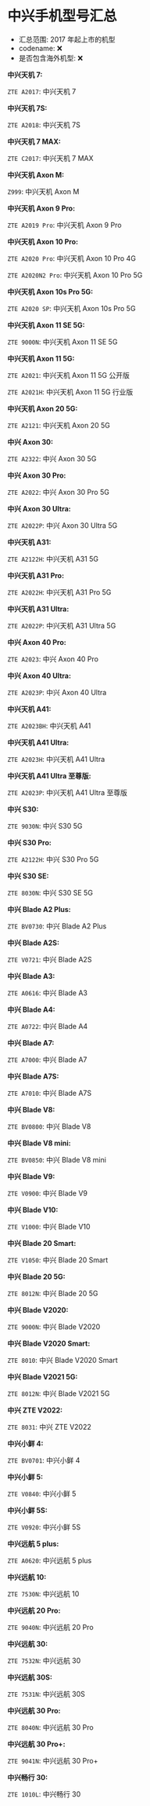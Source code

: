 # 中兴手机型号汇总

- 汇总范围: 2017 年起上市的机型
- codename: ❌
- 是否包含海外机型: ❌

**中兴天机 7:**

`ZTE A2017`: 中兴天机 7

**中兴天机 7S:**

`ZTE A2018`: 中兴天机 7S

**中兴天机 7 MAX:**

`ZTE C2017`: 中兴天机 7 MAX

**中兴天机 Axon M:**

`Z999`: 中兴天机 Axon M

**中兴天机 Axon 9 Pro:**

`ZTE A2019 Pro`: 中兴天机 Axon 9 Pro

**中兴天机 Axon 10 Pro:**

`ZTE A2020 Pro`: 中兴天机 Axon 10 Pro 4G

`ZTE A2020N2 Pro`: 中兴天机 Axon 10 Pro 5G

**中兴天机 Axon 10s Pro 5G:**

`ZTE A2020 SP`: 中兴天机 Axon 10s Pro 5G

**中兴天机 Axon 11 SE 5G:**

`ZTE 9000N`: 中兴天机 Axon 11 SE 5G

**中兴天机 Axon 11 5G:**

`ZTE A2021`: 中兴天机 Axon 11 5G 公开版

`ZTE A2021H`: 中兴天机 Axon 11 5G 行业版

**中兴天机 Axon 20 5G:**

`ZTE A2121`: 中兴天机 Axon 20 5G

**中兴 Axon 30:**

`ZTE A2322`: 中兴 Axon 30 5G

**中兴 Axon 30 Pro:**

`ZTE A2022`: 中兴 Axon 30 Pro 5G

**中兴 Axon 30 Ultra:**

`ZTE A2022P`: 中兴 Axon 30 Ultra 5G

**中兴天机 A31:**

`ZTE A2122H`: 中兴天机 A31 5G

**中兴天机 A31 Pro:**

`ZTE A2022H`: 中兴天机 A31 Pro 5G

**中兴天机 A31 Ultra:**

`ZTE A2022P`: 中兴天机 A31 Ultra 5G

**中兴 Axon 40 Pro:**

`ZTE A2023`: 中兴 Axon 40 Pro

**中兴 Axon 40 Ultra:**

`ZTE A2023P`: 中兴 Axon 40 Ultra

**中兴天机 A41:**

`ZTE A2023BH`: 中兴天机 A41

**中兴天机 A41 Ultra:**

`ZTE A2023H`: 中兴天机 A41 Ultra

**中兴天机 A41 Ultra 至尊版:**

`ZTE A2023P`: 中兴天机 A41 Ultra 至尊版

**中兴 S30:**

`ZTE 9030N`: 中兴 S30 5G

**中兴 S30 Pro:**

`ZTE A2122H`: 中兴 S30 Pro 5G

**中兴 S30 SE:**

`ZTE 8030N`: 中兴 S30 SE 5G

**中兴 Blade A2 Plus:**

`ZTE BV0730`: 中兴 Blade A2 Plus

**中兴 Blade A2S:**

`ZTE V0721`: 中兴 Blade A2S

**中兴 Blade A3:**

`ZTE A0616`: 中兴 Blade A3

**中兴 Blade A4:**

`ZTE A0722`: 中兴 Blade A4

**中兴 Blade A7:**

`ZTE A7000`: 中兴 Blade A7

**中兴 Blade A7S:**

`ZTE A7010`: 中兴 Blade A7S

**中兴 Blade V8:**

`ZTE BV0800`: 中兴 Blade V8

**中兴 Blade V8 mini:**

`ZTE BV0850`: 中兴 Blade V8 mini

**中兴 Blade V9:**

`ZTE V0900`: 中兴 Blade V9

**中兴 Blade V10:**

`ZTE V1000`: 中兴 Blade V10

**中兴 Blade 20 Smart:**

`ZTE V1050`: 中兴 Blade 20 Smart

**中兴 Blade 20 5G:**

`ZTE 8012N`: 中兴 Blade 20 5G

**中兴 Blade V2020:**

`ZTE 9000N`: 中兴 Blade V2020

**中兴 Blade V2020 Smart:**

`ZTE 8010`: 中兴 Blade V2020 Smart

**中兴 Blade V2021 5G:**

`ZTE 8012N`: 中兴 Blade V2021 5G

**中兴 ZTE V2022:**

`ZTE 8031`: 中兴 ZTE V2022

**中兴小鲜 4:**

`ZTE BV0701`: 中兴小鲜 4

**中兴小鲜 5:**

`ZTE V0840`: 中兴小鲜 5

**中兴小鲜 5S:**

`ZTE V0920`: 中兴小鲜 5S

**中兴远航 5 plus:**

`ZTE A0620`: 中兴远航 5 plus

**中兴远航 10:**

`ZTE 7530N`: 中兴远航 10

**中兴远航 20 Pro:**

`ZTE 9040N`: 中兴远航 20 Pro

**中兴远航 30:**

`ZTE 7532N`: 中兴远航 30

**中兴远航 30S:**

`ZTE 7531N`: 中兴远航 30S

**中兴远航 30 Pro:**

`ZTE 8040N`: 中兴远航 30 Pro

**中兴远航 30 Pro+:**

`ZTE 9041N`: 中兴远航 30 Pro+

**中兴畅行 30:**

`ZTE 1010L`: 中兴畅行 30

